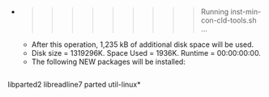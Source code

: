 * >>>>>>>>> Running inst-min-con-cld-tools.sh ...
  * After this operation, 1,235 kB of additional disk space will be used.
  * Disk size = 1319296K. Space Used = 1936K. Runtime = 00:00:00:00.
  * The following NEW packages will be installed:
  ```bash
libparted2 libreadline7 parted util-linux*
  ```
